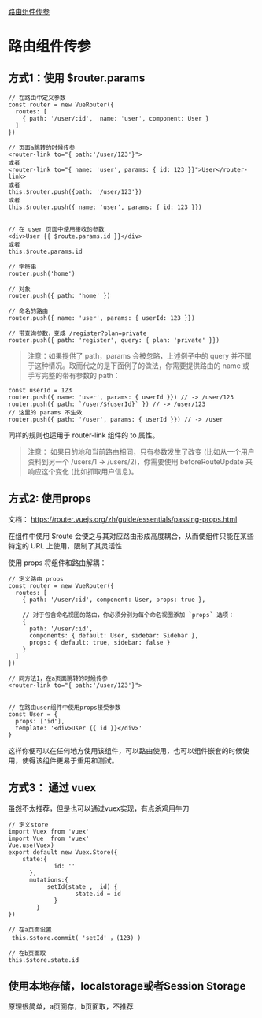 
[路由组件传参](https://router.vuejs.org/zh/guide/essentials/passing-props.html)


# 路由组件传参

## 方式1：使用 $router.params

```
// 在路由中定义参数
const router = new VueRouter({
  routes: [
    { path: '/user/:id',  name: 'user', component: User }
  ]
})

// 页面a跳转的时候传参
<router-link to="{ path:'/user/123'}">
或者
<router-link to="{ name: 'user', params: { id: 123 }}">User</router-link>
或者
this.$router.push({path: '/user/123'})
或者
this.$router.push({ name: 'user', params: { id: 123 }})


// 在 user 页面中使用接收的参数
<div>User {{ $route.params.id }}</div>
或者
this.$route.params.id

```

```
// 字符串
router.push('home')

// 对象
router.push({ path: 'home' })

// 命名的路由
router.push({ name: 'user', params: { userId: 123 }})

// 带查询参数，变成 /register?plan=private
router.push({ path: 'register', query: { plan: 'private' }})
```

> 注意：如果提供了 path，params 会被忽略，上述例子中的 query 并不属于这种情况。取而代之的是下面例子的做法，你需要提供路由的 name 或手写完整的带有参数的 path：
```
const userId = 123
router.push({ name: 'user', params: { userId }}) // -> /user/123
router.push({ path: `/user/${userId}` }) // -> /user/123
// 这里的 params 不生效
router.push({ path: '/user', params: { userId }}) // -> /user
```
同样的规则也适用于 router-link 组件的 to 属性。

> 注意： 如果目的地和当前路由相同，只有参数发生了改变 (比如从一个用户资料到另一个 /users/1 -> /users/2)，你需要使用 beforeRouteUpdate 来响应这个变化 (比如抓取用户信息)。





## 方式2: 使用props

文档： https://router.vuejs.org/zh/guide/essentials/passing-props.html

在组件中使用 $route 会使之与其对应路由形成高度耦合，从而使组件只能在某些特定的 URL 上使用，限制了其灵活性

使用 props 将组件和路由解耦：

```
// 定义路由 props
const router = new VueRouter({
  routes: [
    { path: '/user/:id', component: User, props: true },

    // 对于包含命名视图的路由，你必须分别为每个命名视图添加 `props` 选项：
    {
      path: '/user/:id',
      components: { default: User, sidebar: Sidebar },
      props: { default: true, sidebar: false }
    }
  ]
})

// 同方法1，在a页面跳转的时候传参
<router-link to="{ path:'/user/123'}">


// 在路由user组件中使用props接受参数
const User = {
  props: ['id'],
  template: '<div>User {{ id }}</div>'
}

```
这样你便可以在任何地方使用该组件，可以路由使用，也可以组件嵌套的时候使用，使得该组件更易于重用和测试。


## 方式3： 通过 vuex

虽然不太推荐，但是也可以通过vuex实现，有点杀鸡用牛刀

```
// 定义store
import Vuex from 'vuex'
import Vue  from 'vuex'
Vue.use(Vuex)
export default new Vuex.Store({
    state:{
             id: ''
      },
      mutations:{
           setId(state ,  id) {
                   state.id = id            
             }
        }
})

// 在a页面设置
 this.$store.commit( 'setId' ，(123) )

// 在b页面取
this.$store.state.id 

```

## 使用本地存储，localstorage或者Session Storage

原理很简单，a页面存，b页面取，不推荐



